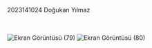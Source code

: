  2023141024 Doğukan Yılmaz 

<br> </br>
![Ekran Görüntüsü (79)](https://github.com/dgknylz/odev2/assets/162124054/e6f1baeb-ed30-4649-bd11-8ad3ae27efea)
![Ekran Görüntüsü (80)](https://github.com/dgknylz/odev2/assets/162124054/a5363588-8cef-4ce5-8c51-d61580041cb5)
